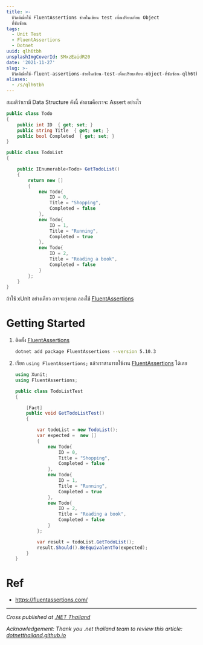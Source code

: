 ```yaml
---
title: >-
  ชีวิตดีเมื่อใช้ FluentAssertions ช่วยในเขียน test เพื่อเปรียบเทียบ Object
  ที่ซับซ้อน
tags:
  - Unit Test
  - FluentAssertions
  - Dotnet
uuid: qlh6tbh
unsplashImgCoverId: SMxzEaidR20
date: '2021-11-27'
slug: >-
  ชีวิตดีเมื่อใช้-fluent-assertions-ช่วยในเขียน-test-เพื่อเปรียบเทียบ-object-ที่ซับซ้อน-qlh6tbh
aliases:
  - /s/qlh6tbh
---
```


สมมติว่าเรามี Data Structure ดังนี้ คำถามคือเราจะ Assert อย่างไร

```cs
public class Todo
{
    public int ID  { get; set; }
    public string Title  { get; set; }
    public bool Completed  { get; set; }
}

public class TodoList
{

    public IEnumerable<Todo> GetTodoList()
    {
        return new []
        {
            new Todo{
                ID = 0,
                Title = "Shopping",
                Completed = false
            },
            new Todo{
                ID = 1,
                Title = "Running",
                Completed = true
            },
            new Todo{
                ID = 2,
                Title = "Reading a book",
                Completed = false
            }
        };
    }
}
```

ถ้าใช้ xUnit อย่างเดียว อาจจะยุ่งยาก ลองใช้ [FluentAssertions](https://www.nuget.org/packages/FluentAssertions)

# Getting Started

1. ติดตั้ง [FluentAssertions](https://www.nuget.org/packages/FluentAssertions)

    ```sh
    dotnet add package FluentAssertions --version 5.10.3
    ```

2. เรียก `using FluentAssertions;` แล้วเราสามารถใช้งาน [FluentAssertions](https://www.nuget.org/packages/FluentAssertions) ได้เลย

    ```cs
    using Xunit;
    using FluentAssertions;

    public class TodoListTest
    {

        [Fact]
        public void GetTodoListTest()
        {

            var todoList = new TodoList();
            var expected =  new []
            {
                new Todo{
                    ID = 0,
                    Title = "Shopping",
                    Completed = false
                },
                new Todo{
                    ID = 1,
                    Title = "Running",
                    Completed = true
                },
                new Todo{
                    ID = 2,
                    Title = "Reading a book",
                    Completed = false
                }
            };

            var result = todoList.GetTodoList();
            result.Should().BeEquivalentTo(expected);
        }
    }
    ```

# Ref

- https://fluentassertions.com/


---


*Cross published at [.NET Thailand](https://www.dotnetthailand.com/testing/fluent-assertions)*

*Acknowledgement: Thank you .net thailand team to review this article: [dotnetthailand.github.io](https://www.dotnetthailand.com)*
